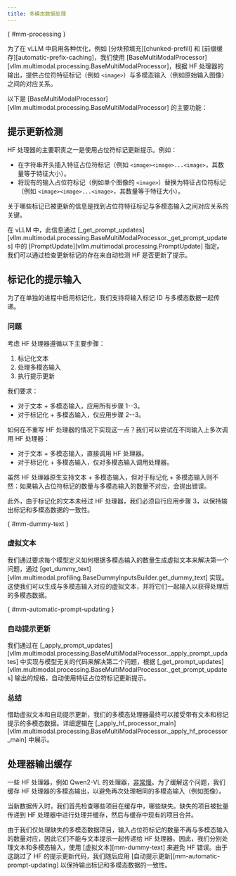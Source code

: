 ```yaml
---
title: 多模态数据处理
---
```

[](){ #mm-processing }

为了在 vLLM 中启用各种优化，例如 [分块预填充][chunked-prefill] 和 [前缀缓存][automatic-prefix-caching]，我们使用 [BaseMultiModalProcessor][vllm.multimodal.processing.BaseMultiModalProcessor]，根据 HF 处理器的输出，提供占位符特征标记（例如 `<image>`）与多模态输入（例如原始输入图像）之间的对应关系。

以下是 [BaseMultiModalProcessor][vllm.multimodal.processing.BaseMultiModalProcessor] 的主要功能：

## 提示更新检测

HF 处理器的主要职责之一是使用占位符标记更新提示。例如：

- 在字符串开头插入特征占位符标记（例如 `<image><image>...<image>`，其数量等于特征大小）。
- 将现有的输入占位符标记（例如单个图像的 `<image>`）替换为特征占位符标记（例如 `<image><image>...<image>`，其数量等于特征大小）。

关于哪些标记已被更新的信息是找到占位符特征标记与多模态输入之间对应关系的关键。

在 vLLM 中，此信息通过 [_get_prompt_updates][vllm.multimodal.processing.BaseMultiModalProcessor._get_prompt_updates] 中的 [PromptUpdate][vllm.multimodal.processing.PromptUpdate] 指定。我们可以通过检查更新标记的存在来自动检测 HF 是否更新了提示。

## 标记化的提示输入

为了在单独的进程中启用标记化，我们支持将输入标记 ID 与多模态数据一起传递。

### 问题

考虑 HF 处理器遵循以下主要步骤：

1. 标记化文本
2. 处理多模态输入
3. 执行提示更新

我们要求：

- 对于文本 + 多模态输入，应用所有步骤 1--3。
- 对于标记化 + 多模态输入，仅应用步骤 2--3。

如何在不重写 HF 处理器的情况下实现这一点？我们可以尝试在不同输入上多次调用 HF 处理器：

- 对于文本 + 多模态输入，直接调用 HF 处理器。
- 对于标记化 + 多模态输入，仅对多模态输入调用处理器。

虽然 HF 处理器原生支持文本 + 多模态输入，但对于标记化 + 多模态输入则不然：如果输入占位符标记的数量与多模态输入的数量不对应，会抛出错误。

此外，由于标记化的文本未经过 HF 处理器，我们必须自行应用步骤 3，以保持输出标记和多模态数据的一致性。

[](){ #mm-dummy-text }

### 虚拟文本

我们通过要求每个模型定义如何根据多模态输入的数量生成虚拟文本来解决第一个问题，通过 [get_dummy_text][vllm.multimodal.profiling.BaseDummyInputsBuilder.get_dummy_text] 实现。这使我们可以生成与多模态输入对应的虚拟文本，并将它们一起输入以获得处理后的多模态数据。

[](){ #mm-automatic-prompt-updating }

### 自动提示更新

我们通过在 [_apply_prompt_updates][vllm.multimodal.processing.BaseMultiModalProcessor._apply_prompt_updates] 中实现与模型无关的代码来解决第二个问题，根据 [_get_prompt_updates][vllm.multimodal.processing.BaseMultiModalProcessor._get_prompt_updates] 输出的规格，自动使用特征占位符标记更新提示。

### 总结

借助虚拟文本和自动提示更新，我们的多模态处理器最终可以接受带有文本和标记提示的多模态数据。详细逻辑在 [_apply_hf_processor_main][vllm.multimodal.processing.BaseMultiModalProcessor._apply_hf_processor_main] 中展示。

## 处理器输出缓存

一些 HF 处理器，例如 Qwen2-VL 的处理器，[非常慢](gh-issue:9238)。为了缓解这个问题，我们缓存 HF 处理器的多模态输出，以避免再次处理相同的多模态输入（例如图像）。

当新数据传入时，我们首先检查哪些项目在缓存中，哪些缺失。缺失的项目被批量传递到 HF 处理器中进行处理并缓存，然后与缓存中现有的项目合并。

由于我们仅处理缺失的多模态数据项目，输入占位符标记的数量不再与多模态输入的数量对应，因此它们不能与文本提示一起传递给 HF 处理器。因此，我们分别处理文本和多模态输入，使用 [虚拟文本][mm-dummy-text] 来避免 HF 错误。由于这跳过了 HF 的提示更新代码，我们随后应用 [自动提示更新][mm-automatic-prompt-updating] 以保持输出标记和多模态数据的一致性。